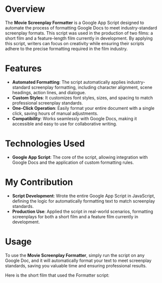 # Overview

The **Movie Screenplay Formatter** is a Google App Script designed to automate the process of formatting Google Docs to meet industry-standard screenplay formats. This script was used in the production of two films: a short film and a feature-length film currently in development. By applying this script, writers can focus on creativity while ensuring their scripts adhere to the precise formatting required in the film industry.

# Features

- **Automated Formatting**: The script automatically applies industry-standard screenplay formatting, including character alignment, scene headings, action lines, and dialogue.
- **Custom Styles**: It customizes font styles, sizes, and spacing to match professional screenplay standards.
- **One-Click Operation**: Easily format your entire document with a single click, saving hours of manual adjustments.
- **Compatibility**: Works seamlessly with Google Docs, making it accessible and easy to use for collaborative writing.


# Technologies Used

- **Google App Script**: The core of the script, allowing integration with Google Docs and the application of custom formatting rules.


# My Contribution

- **Script Development**: Wrote the entire Google App Script in JavaScript, defining the logic for automatically formatting text to match screenplay standards.
- **Production Use**: Applied the script in real-world scenarios, formatting screenplays for both a short film and a feature film currently in development.

# Usage

To use the **Movie Screenplay Formatter**, simply run the script on any Google Doc, and it will automatically format your text to meet screenplay standards, saving you valuable time and ensuring professional results.

Here is the short film that used the Formatter script:

<div>
<youtube embedId="EMxavedtJks">
</div>
